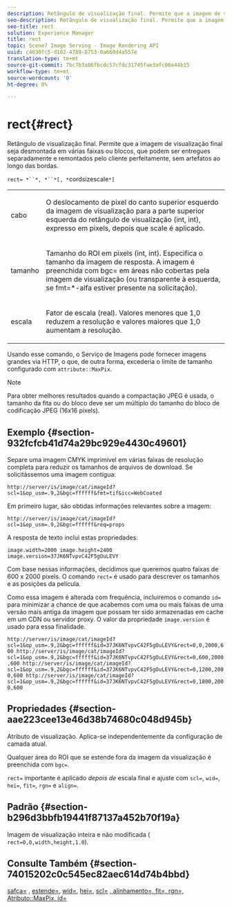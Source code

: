 ```yaml
---
description: Retângulo de visualização final. Permite que a imagem de visualização final seja desmontada em várias faixas ou blocos, que podem ser entregues separadamente e remontados pelo cliente perfeitamente, sem artefatos ao longo das bordas.
seo-description: Retângulo de visualização final. Permite que a imagem de visualização final seja desmontada em várias faixas ou blocos, que podem ser entregues separadamente e remontados pelo cliente perfeitamente, sem artefatos ao longo das bordas.
seo-title: rect
solution: Experience Manager
title: rect
topic: Scene7 Image Serving - Image Rendering API
uuid: c4830fc5-d102-4789-8753-0a660d4a557e
translation-type: tm+mt
source-git-commit: 7bc7b3a86fbcdc57cfdc31745fae3afc06e44b15
workflow-type: tm+mt
source-wordcount: '0'
ht-degree: 0%

---
```



# rect{#rect}

Retângulo de visualização final. Permite que a imagem de visualização final seja desmontada em várias faixas ou blocos, que podem ser entregues separadamente e remontados pelo cliente perfeitamente, sem artefatos ao longo das bordas.

`rect= *``*, *``*[, *`cordsizescale`*]`

<table id="simpletable_69D112F85FA24EFCA727B398DC8ED699"> 
 <tr class="strow"> 
  <td class="stentry"> <p><span class="varname"> cabo</span> </p> </td> 
  <td class="stentry"> <p>O deslocamento de pixel do canto superior esquerdo da imagem de visualização para a parte superior esquerda do retângulo de visualização (int, int), expresso em pixels, depois que <span class="varname"> scale</span> é aplicado. </p></td> 
 </tr> 
 <tr class="strow"> 
  <td class="stentry"> <p><span class="varname"> tamanho</span> </p></td> 
  <td class="stentry"> <p>Tamanho do ROI em pixels (int, int). Especifica o tamanho da imagem de resposta. A imagem é preenchida com <span class="codeph"> bgc=</span> em áreas não cobertas pela imagem de visualização (ou transparente à esquerda, se <span class="codeph"> fmt=*-alfa</span> estiver presente na solicitação). </p></td> 
 </tr> 
 <tr class="strow"> 
  <td class="stentry"> <p><span class="varname"> escala</span> </p></td> 
  <td class="stentry"> <p>Fator de escala (real). Valores menores que 1,0 reduzem a resolução e valores maiores que 1,0 aumentam a resolução. </p></td> 
 </tr> 
</table>

Usando esse comando, o Serviço de Imagens pode fornecer imagens grandes via HTTP, o que, de outra forma, excederia o limite de tamanho configurado com `attribute::MaxPix`.

>[!NOTE]
>
>Para obter melhores resultados quando a compactação JPEG é usada, o tamanho da fita ou do bloco deve ser um múltiplo do tamanho do bloco de codificação JPEG (16x16 pixels).

## Exemplo {#section-932fcfcb41d74a29bc929e4430c49601}

Separe uma imagem CMYK imprimível em várias faixas de resolução completa para reduzir os tamanhos de arquivos de download. Se solicitássemos uma imagem contígua:

`http://server/is/image/cat/imageId?scl=1&op_usm=.9,2&bgc=ffffff&fmt=tif&icc=WebCoated`

Em primeiro lugar, são obtidas informações relevantes sobre a imagem:

`http://server/is/image/cat/imageId?scl=1&op_usm=.9,2&bgc=ffffff&req=props`

A resposta de texto inclui estas propriedades:

`image.width=2000 image.height=2400 image.version=37JK6NTvpvC42F5gOuLEVY`

Com base nessas informações, decidimos que queremos quatro faixas de 600 x 2000 pixels. O comando `rect=` é usado para descrever os tamanhos e as posições da película.

Como essa imagem é alterada com frequência, incluiremos o comando `id=` para minimizar a chance de que acabemos com uma ou mais faixas de uma versão mais antiga da imagem que possam ter sido armazenadas em cache em um CDN ou servidor proxy. O valor da propriedade `image.version` é usado para essa finalidade.

`http://server/is/image/cat/imageId?scl=1&op_usm=.9,2&bgc=ffffff&id=37JK6NTvpvC42F5gOuLEVY&rect=0,0,2000,600 http://server/is/image/cat/imageId?scl=1&op_usm=.9,2&bgc=ffffff&id=37JK6NTvpvC42F5gOuLEVY&rect=0,600,2000,600 http://server/is/image/cat/imageId?scl=1&op_usm=.9,2&bgc=ffffff&id=37JK6NTvpvC42F5gOuLEVY&rect=0,1200,2000,600 http://server/is/image/cat/imageId?scl=1&op_usm=.9,2&bgc=ffffff&id=37JK6NTvpvC42F5gOuLEVY&rect=0,1800,2000,600`

## Propriedades {#section-aae223cee13e46d38b74680c048d945b}

Atributo de visualização. Aplica-se independentemente da configuração de camada atual.

Qualquer área do ROI que se estende fora da imagem da visualização é preenchida com `bgc=`.

`rect=` importante é aplicado *depois de* escala final e ajuste com `scl=`, `wid=`, `hei=`, `fit=`, `rgn=` e `align=`.

## Padrão {#section-b296d3bbfb19441f87137a452b70f19a}

Imagem de visualização inteira e não modificada ( `rect=0,0,width,height,1.0`).

## Consulte Também {#section-74015202c0c545ec82aec614d74b4bbd}

[safça=](../../../../../is-api/http-ref/image-serving-api-ref/c-http-protocol-reference/c-command-reference/r-crop.md#reference-6fd0f6399966446ab4425ce050572eab) ,  [estende=](../../../../../is-api/http-ref/image-serving-api-ref/c-http-protocol-reference/c-command-reference/r-extend.md#reference-7e9156beb285459d830e2d56782a74ac),  [wid=](../../../../../is-api/http-ref/image-serving-api-ref/c-http-protocol-reference/c-command-reference/r-is-http-wid.md#reference-bfeadcb67bf4485f851eb21345527e47),  [hei=](../../../../../is-api/http-ref/image-serving-api-ref/c-http-protocol-reference/c-command-reference/r-is-http-hei.md#reference-6d6f556ccc0e4b98a815e8a5c1944a96),  [scl=](../../../../../is-api/http-ref/image-serving-api-ref/c-http-protocol-reference/c-command-reference/r-scl.md#reference-b2a74e493d0d407e98fe350551ba3fcc)  [ ](../../../../../is-api/http-ref/image-serving-api-ref/c-http-protocol-reference/c-command-reference/r-align.md#reference-b7d6b87c75124d78884f916dd6544bc7)  [ ](../../../../../is-api/http-ref/image-serving-api-ref/c-http-protocol-reference/c-command-reference/r-fit.md#reference-f11bff6d93d143d6b135de3a923bc989)  [ ](../../../../../is-api/http-ref/image-serving-api-ref/c-http-protocol-reference/c-command-reference/r-rgn.md#reference-daa9b80e0d8c4b1aa67d116b578d592f)  [ ](../../../../../is-api/image-catalog/image-serving-api-ref/c-image-catalog-reference/c-attributes-reference/r-maxpix.md#reference-e167d396ac794079ba8b5e6eb16eeda5)  [, alinhamento=, fit=, rgn=, Atributo::MaxPix, id=](../../../../../is-api/http-ref/image-serving-api-ref/c-http-protocol-reference/c-command-reference/r-id.md#reference-60661184deb3420998779724244fcfa0)
